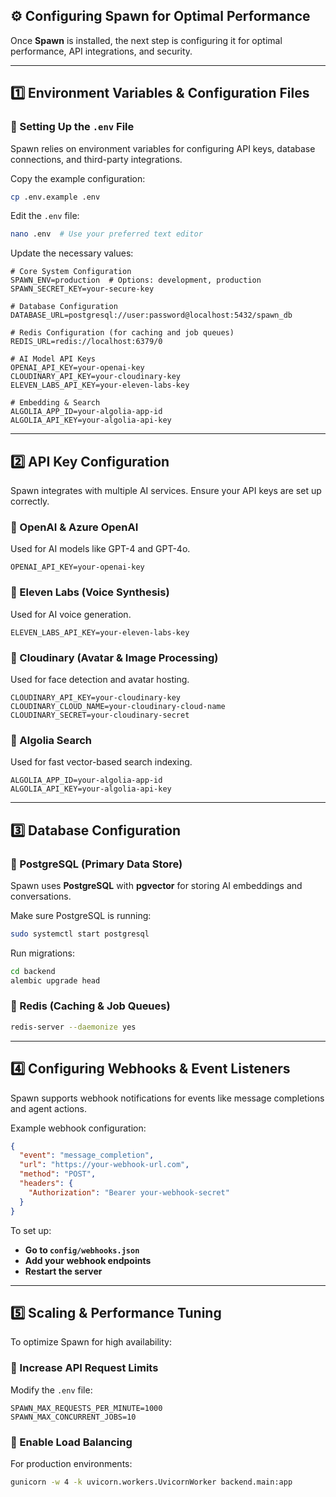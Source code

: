 ## **⚙️ Configuring Spawn for Optimal Performance**

Once **Spawn** is installed, the next step is configuring it for optimal performance, API integrations, and security.

---

## **1️⃣ Environment Variables & Configuration Files**

### **🔹 Setting Up the `.env` File**

Spawn relies on environment variables for configuring API keys, database connections, and third-party integrations.

Copy the example configuration:

```bash
cp .env.example .env
```

Edit the `.env` file:

```bash
nano .env  # Use your preferred text editor
```

Update the necessary values:

```
# Core System Configuration
SPAWN_ENV=production  # Options: development, production
SPAWN_SECRET_KEY=your-secure-key

# Database Configuration
DATABASE_URL=postgresql://user:password@localhost:5432/spawn_db

# Redis Configuration (for caching and job queues)
REDIS_URL=redis://localhost:6379/0

# AI Model API Keys
OPENAI_API_KEY=your-openai-key
CLOUDINARY_API_KEY=your-cloudinary-key
ELEVEN_LABS_API_KEY=your-eleven-labs-key

# Embedding & Search
ALGOLIA_APP_ID=your-algolia-app-id
ALGOLIA_API_KEY=your-algolia-api-key
```

---

## **2️⃣ API Key Configuration**

Spawn integrates with multiple AI services. Ensure your API keys are set up correctly.

### **🔹 OpenAI & Azure OpenAI**

Used for AI models like GPT-4 and GPT-4o.

```env
OPENAI_API_KEY=your-openai-key
```

### **🔹 Eleven Labs (Voice Synthesis)**

Used for AI voice generation.

```env
ELEVEN_LABS_API_KEY=your-eleven-labs-key
```

### **🔹 Cloudinary (Avatar & Image Processing)**

Used for face detection and avatar hosting.

```env
CLOUDINARY_API_KEY=your-cloudinary-key
CLOUDINARY_CLOUD_NAME=your-cloudinary-cloud-name
CLOUDINARY_SECRET=your-cloudinary-secret
```

### **🔹 Algolia Search**

Used for fast vector-based search indexing.

```env
ALGOLIA_APP_ID=your-algolia-app-id
ALGOLIA_API_KEY=your-algolia-api-key
```

---

## **3️⃣ Database Configuration**

### **🔹 PostgreSQL (Primary Data Store)**

Spawn uses **PostgreSQL** with **pgvector** for storing AI embeddings and conversations.

Make sure PostgreSQL is running:

```bash
sudo systemctl start postgresql
```

Run migrations:

```bash
cd backend
alembic upgrade head
```

### **🔹 Redis (Caching & Job Queues)**

```bash
redis-server --daemonize yes
```

---

## **4️⃣ Configuring Webhooks & Event Listeners**

Spawn supports webhook notifications for events like message completions and agent actions.

Example webhook configuration:

```json
{
  "event": "message_completion",
  "url": "https://your-webhook-url.com",
  "method": "POST",
  "headers": {
    "Authorization": "Bearer your-webhook-secret"
  }
}
```

To set up:

- **Go to `config/webhooks.json`**
- **Add your webhook endpoints**
- **Restart the server**

---

## **5️⃣ Scaling & Performance Tuning**

To optimize Spawn for high availability:

### **🔹 Increase API Request Limits**

Modify the `.env` file:

```
SPAWN_MAX_REQUESTS_PER_MINUTE=1000
SPAWN_MAX_CONCURRENT_JOBS=10
```

### **🔹 Enable Load Balancing**

For production environments:

```bash
gunicorn -w 4 -k uvicorn.workers.UvicornWorker backend.main:app
```
